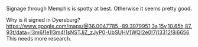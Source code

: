 Signage through Memphis is spotty at best. Otherwise it seems pretty good.

Why is it signed in Dyersburg? https://www.google.com/maps/@36.0047785,-89.3979951,3a,15y,10.65h,87.93t/data=!3m6!1e1!3m4!1sNSTJjZ_zJyP0-UbSUHV1WQ!2e0!7i13312!8i6656 This needs more research.
